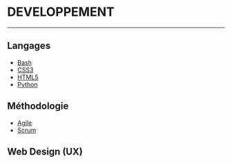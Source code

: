 # DEVELOPPEMENT
---

## Langages

- [Bash]()
- [CSS3]()
- [HTML5]()
- [Python](developpement/python/python.md)


## Méthodologie

- [Agile]()
- [Scrum]()
 

## Web Design (UX)